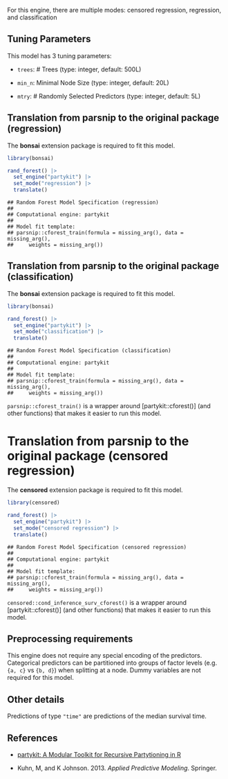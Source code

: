 


For this engine, there are multiple modes: censored regression, regression, and classification

## Tuning Parameters



This model has 3 tuning parameters:

- `trees`: # Trees (type: integer, default: 500L)

- `min_n`: Minimal Node Size (type: integer, default: 20L)

- `mtry`: # Randomly Selected Predictors (type: integer, default: 5L)

## Translation from parsnip to the original package (regression)

The **bonsai** extension package is required to fit this model.


``` r
library(bonsai)

rand_forest() |> 
  set_engine("partykit") |> 
  set_mode("regression") |> 
  translate()
```

```
## Random Forest Model Specification (regression)
## 
## Computational engine: partykit 
## 
## Model fit template:
## parsnip::cforest_train(formula = missing_arg(), data = missing_arg(), 
##     weights = missing_arg())
```

## Translation from parsnip to the original package (classification)

The **bonsai** extension package is required to fit this model.


``` r
library(bonsai)

rand_forest() |> 
  set_engine("partykit") |> 
  set_mode("classification") |> 
  translate()
```

```
## Random Forest Model Specification (classification)
## 
## Computational engine: partykit 
## 
## Model fit template:
## parsnip::cforest_train(formula = missing_arg(), data = missing_arg(), 
##     weights = missing_arg())
```

`parsnip::cforest_train()` is a wrapper around [partykit::cforest()] (and other functions) that makes it easier to run this model. 

# Translation from parsnip to the original package (censored regression)

The **censored** extension package is required to fit this model.


``` r
library(censored)

rand_forest() |> 
  set_engine("partykit") |> 
  set_mode("censored regression") |> 
  translate()
```

```
## Random Forest Model Specification (censored regression)
## 
## Computational engine: partykit 
## 
## Model fit template:
## parsnip::cforest_train(formula = missing_arg(), data = missing_arg(), 
##     weights = missing_arg())
```

`censored::cond_inference_surv_cforest()` is a wrapper around [partykit::cforest()] (and other functions) that makes it easier to run this model. 


## Preprocessing requirements


This engine does not require any special encoding of the predictors. Categorical predictors can be partitioned into groups of factor levels (e.g. `{a, c}` vs `{b, d}`) when splitting at a node. Dummy variables are not required for this model. 

## Other details



Predictions of type `"time"` are predictions of the median survival time.

## References

 - [partykit: A Modular Toolkit for Recursive Partytioning in R](https://jmlr.org/papers/v16/hothorn15a.html)

 - Kuhn, M, and K Johnson. 2013. _Applied Predictive Modeling_. Springer.
